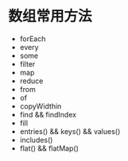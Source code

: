 # 数组常用方法

+ forEach
+ every
+ some
+ filter
+ map
+ reduce
+ from
+ of
+ copyWidthin
+ find && findIndex
+ fill
+ entries() && keys() && values()
+ includes()
+ flat() && flatMap()
